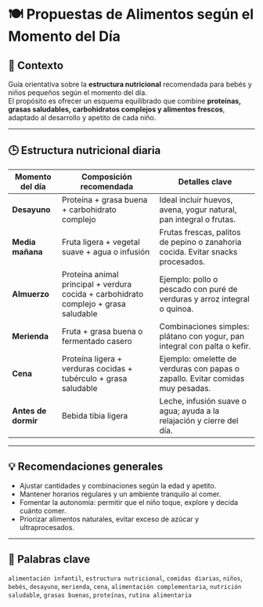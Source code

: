 # 🍽️ Propuestas de Alimentos según el Momento del Día

## 📘 Contexto
Guía orientativa sobre la **estructura nutricional** recomendada para bebés y niños pequeños según el momento del día.  
El propósito es ofrecer un esquema equilibrado que combine **proteínas, grasas saludables, carbohidratos complejos y alimentos frescos**, adaptado al desarrollo y apetito de cada niño.

---

## 🕒 Estructura nutricional diaria

| Momento del día | Composición recomendada | Detalles clave |
|------------------|-------------------------|----------------|
| **Desayuno** | Proteína + grasa buena + carbohidrato complejo | Ideal incluir huevos, avena, yogur natural, pan integral o frutas. |
| **Media mañana** | Fruta ligera + vegetal suave + agua o infusión | Frutas frescas, palitos de pepino o zanahoria cocida. Evitar snacks procesados. |
| **Almuerzo** | Proteína animal principal + verdura cocida + carbohidrato complejo + grasa saludable | Ejemplo: pollo o pescado con puré de verduras y arroz integral o quinoa. |
| **Merienda** | Fruta + grasa buena o fermentado casero | Combinaciones simples: plátano con yogur, pan integral con palta o kefir. |
| **Cena** | Proteína ligera + verduras cocidas + tubérculo + grasa saludable | Ejemplo: omelette de verduras con papas o zapallo. Evitar comidas muy pesadas. |
| **Antes de dormir** | Bebida tibia ligera | Leche, infusión suave o agua; ayuda a la relajación y cierre del día. |

---

## 💡 Recomendaciones generales
- Ajustar cantidades y combinaciones según la edad y apetito.  
- Mantener horarios regulares y un ambiente tranquilo al comer.  
- Fomentar la autonomía: permitir que el niño toque, explore y decida cuánto comer.  
- Priorizar alimentos naturales, evitar exceso de azúcar y ultraprocesados.  

---

## 🔖 Palabras clave
`alimentación infantil`, `estructura nutricional`, `comidas diarias`, `niños`, `bebés`, `desayuno`, `merienda`, `cena`, `alimentación complementaria`, `nutrición saludable`, `grasas buenas`, `proteínas`, `rutina alimentaria`
